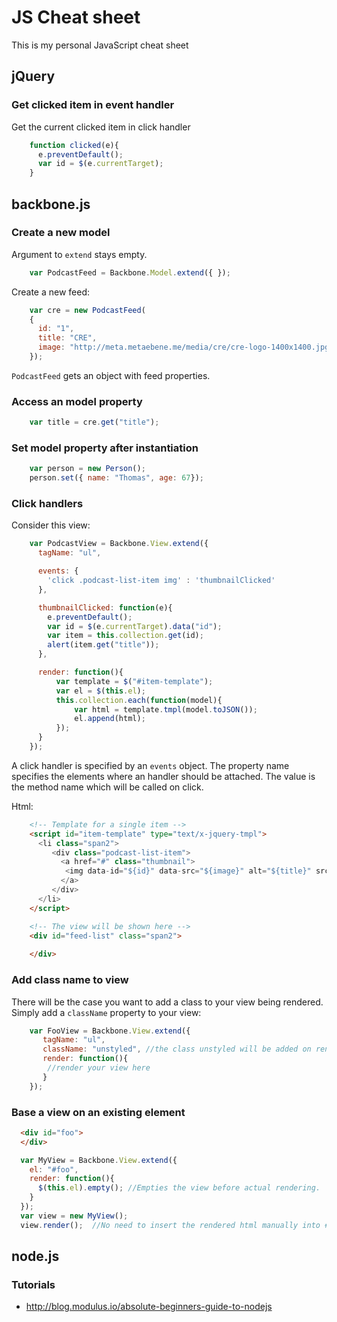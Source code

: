 # JS Cheat sheet
This is my personal JavaScript cheat sheet

## jQuery
### Get clicked item in event handler

Get the current clicked item in click handler
```JavaScript
    function clicked(e){
      e.preventDefault();
      var id = $(e.currentTarget);
    }
```

## backbone.js
### Create a new model

Argument to `extend` stays empty.

```JavaScript
    var PodcastFeed = Backbone.Model.extend({ });
```

Create a new feed:

```JavaScript
    var cre = new PodcastFeed(
    { 
      id: "1",
      title: "CRE", 
      image: "http://meta.metaebene.me/media/cre/cre-logo-1400x1400.jpg"
    });
```

`PodcastFeed` gets an object with feed properties.

### Access an model property
```JavaScript
    var title = cre.get("title");
```

### Set model property after instantiation

```JavaScript
    var person = new Person();
    person.set({ name: "Thomas", age: 67});
```

### Click handlers

Consider this view:
```JavaScript
    var PodcastView = Backbone.View.extend({
      tagName: "ul",

      events: {
        'click .podcast-list-item img' : 'thumbnailClicked'
      },

      thumbnailClicked: function(e){
        e.preventDefault();
        var id = $(e.currentTarget).data("id");
        var item = this.collection.get(id);
        alert(item.get("title"));
      },

      render: function(){
          var template = $("#item-template");
          var el = $(this.el);
          this.collection.each(function(model){
              var html = template.tmpl(model.toJSON());
              el.append(html);
          });
      }
    });
```
A click handler is specified by an `events` object. The property name specifies the elements where an handler should be attached. The value is the method name which will be called on click.

Html: 
```HTML
    <!-- Template for a single item -->
    <script id="item-template" type="text/x-jquery-tmpl">
      <li class="span2">
         <div class="podcast-list-item">
           <a href="#" class="thumbnail">
            <img data-id="${id}" data-src="${image}" alt="${title}" src="${image}">
           </a>
         </div>
      </li>
    </script>

    <!-- The view will be shown here -->
    <div id="feed-list" class="span2">
      
    </div>
```
### Add class name to view
There will be the case you want to add a class to your view being rendered. Simply add a `className` property to your view:

```JavaScript
    var FooView = Backbone.View.extend({
       tagName: "ul",
       className: "unstyled", //the class unstyled will be added on render automatically
       render: function(){
        //render your view here
       }
    });
```

### Base a view on an existing element

```HTML
  <div id="foo">
  </div>
```

```JavaScript
  var MyView = Backbone.View.extend({
    el: "#foo",
    render: function(){
      $(this.el).empty(); //Empties the view before actual rendering. 
    }
  });
  var view = new MyView();
  view.render();  //No need to insert the rendered html manually into #foo. Backbone handles that automatically in this case.
```

## node.js

### Tutorials
- http://blog.modulus.io/absolute-beginners-guide-to-nodejs
